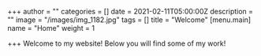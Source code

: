 +++
author = ""
categories = []
date = 2021-02-11T05:00:00Z
description = ""
image = "/images/img_1182.jpg"
tags = []
title = "Welcome"
[menu.main]
name = "Home"
weight = 1

+++
Welcome to my website!  Below you will find some of my work! 